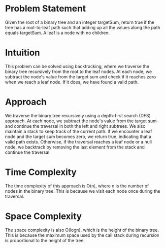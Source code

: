 # Problem Statement
Given the root of a binary tree and an integer targetSum, return true if the tree has a root-to-leaf path such that adding up all the values along the path equals targetSum. A leaf is a node with no children.

# Intuition
This problem can be solved using backtracking, where we traverse the binary tree recursively from the root to the leaf nodes. At each node, we subtract the node's value from the target sum and check if it reaches zero when we reach a leaf node. If it does, we have found a valid path.

# Approach
We traverse the binary tree recursively using a depth-first search (DFS) approach. At each node, we subtract the node's value from the target sum and continue the traversal in both the left and right subtrees. We also maintain a stack to keep track of the current path. If we encounter a leaf node and the target sum becomes zero, we return true, indicating that a valid path exists. Otherwise, if the traversal reaches a leaf node or a null node, we backtrack by removing the last element from the stack and continue the traversal.

# Time Complexity
The time complexity of this approach is O(n), where n is the number of nodes in the binary tree. This is because we visit each node once during the traversal.

# Space Complexity
The space complexity is also O(logn), which is the height of the binary tree. This is because the maximum space used by the call stack during recursion is proportional to the height of the tree.
